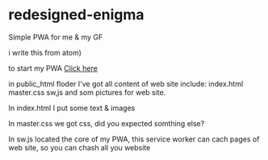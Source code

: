 # redesigned-enigma
Simple PWA for me & my GF

i write this from atom)

to start my PWA [Click here](https://raccoonfunny.github.io/redesigned-enigma/public_html/index.html)

in public_html floder I've got all content of web site include: index.html master.css sw,js and som pictures for web site.

In index.html I put some text & images

In master.css we got css, did you expected somthing else?

In sw.js located the core of my PWA, this service worker can cach pages of web site, so you can chash all you website
